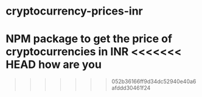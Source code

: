 # cryptocurrency-prices-inr
NPM package to get the price of cryptocurrencies in INR
<<<<<<< HEAD
how are you 
=======
>>>>>>> 052b36166ff9d34dc52940e40a6afddd30461f24
